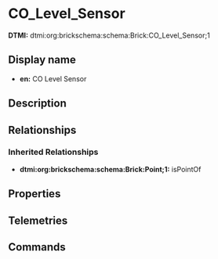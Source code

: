 # CO_Level_Sensor
**DTMI:** dtmi:org:brickschema:schema:Brick:CO_Level_Sensor;1
## Display name
- **en:** CO Level Sensor
## Description
## Relationships
### Inherited Relationships
* **dtmi:org:brickschema:schema:Brick:Point;1:** isPointOf
## Properties
## Telemetries
## Commands
